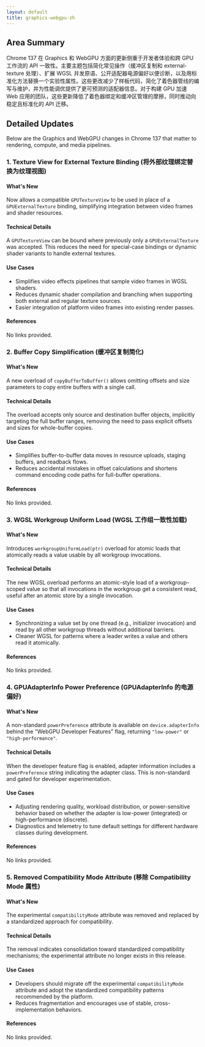 ```yaml
---
layout: default
title: graphics-webgpu-zh
---
```


## Area Summary

Chrome 137 在 Graphics 和 WebGPU 方面的更新侧重于开发者体验和跨 GPU 工作流的 API 一致性。主要主题包括简化常见操作（缓冲区复制和 external-texture 处理）、扩展 WGSL 并发原语、公开适配器电源偏好以便诊断，以及用标准化方法替换一个实验性属性。这些更改减少了样板代码，简化了着色器管线的编写与维护，并为性能调优提供了更可预测的适配器信息。对于构建 GPU 加速 Web 应用的团队，这些更新降低了着色器绑定和缓冲区管理的摩擦，同时推动向稳定且标准化的 API 迁移。

## Detailed Updates

Below are the Graphics and WebGPU changes in Chrome 137 that matter to rendering, compute, and media pipelines.

### 1. Texture View for External Texture Binding (将外部纹理绑定替换为纹理视图)

#### What's New
Now allows a compatible `GPUTextureView` to be used in place of a `GPUExternalTexture` binding, simplifying integration between video frames and shader resources.

#### Technical Details
A `GPUTextureView` can be bound where previously only a `GPUExternalTexture` was accepted. This reduces the need for special-case bindings or dynamic shader variants to handle external textures.

#### Use Cases
- Simplifies video effects pipelines that sample video frames in WGSL shaders.
- Reduces dynamic shader compilation and branching when supporting both external and regular texture sources.
- Easier integration of platform video frames into existing render passes.

#### References
No links provided.

### 2. Buffer Copy Simplification (缓冲区复制简化)

#### What's New
A new overload of `copyBufferToBuffer()` allows omitting offsets and size parameters to copy entire buffers with a single call.

#### Technical Details
The overload accepts only source and destination buffer objects, implicitly targeting the full buffer ranges, removing the need to pass explicit offsets and sizes for whole-buffer copies.

#### Use Cases
- Simplifies buffer-to-buffer data moves in resource uploads, staging buffers, and readback flows.
- Reduces accidental mistakes in offset calculations and shortens command encoding code paths for full-buffer operations.

#### References
No links provided.

### 3. WGSL Workgroup Uniform Load (WGSL 工作组一致性加载)

#### What's New
Introduces `workgroupUniformLoad(ptr)` overload for atomic loads that atomically reads a value usable by all workgroup invocations.

#### Technical Details
The new WGSL overload performs an atomic-style load of a workgroup-scoped value so that all invocations in the workgroup get a consistent read, useful after an atomic store by a single invocation.

#### Use Cases
- Synchronizing a value set by one thread (e.g., initializer invocation) and read by all other workgroup threads without additional barriers.
- Cleaner WGSL for patterns where a leader writes a value and others read it atomically.

#### References
No links provided.

### 4. GPUAdapterInfo Power Preference (GPUAdapterInfo 的电源偏好)

#### What's New
A non-standard `powerPreference` attribute is available on `device.adapterInfo` behind the "WebGPU Developer Features" flag, returning `"low-power"` or `"high-performance"`.

#### Technical Details
When the developer feature flag is enabled, adapter information includes a `powerPreference` string indicating the adapter class. This is non-standard and gated for developer experimentation.

#### Use Cases
- Adjusting rendering quality, workload distribution, or power-sensitive behavior based on whether the adapter is low-power (integrated) or high-performance (discrete).
- Diagnostics and telemetry to tune default settings for different hardware classes during development.

#### References
No links provided.

### 5. Removed Compatibility Mode Attribute (移除 Compatibility Mode 属性)

#### What's New
The experimental `compatibilityMode` attribute was removed and replaced by a standardized approach for compatibility.

#### Technical Details
The removal indicates consolidation toward standardized compatibility mechanisms; the experimental attribute no longer exists in this release.

#### Use Cases
- Developers should migrate off the experimental `compatibilityMode` attribute and adopt the standardized compatibility patterns recommended by the platform.
- Reduces fragmentation and encourages use of stable, cross-implementation behaviors.

#### References
No links provided.
